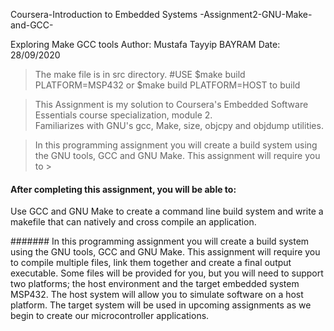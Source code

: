Coursera-Introduction to Embedded Systems -Assignment2-GNU-Make-and-GCC-

Exploring Make GCC tools Author: Mustafa Tayyip BAYRAM Date: 28/09/2020

> The make file is in src directory. #USE $make build PLATFORM=MSP432 or $make build PLATFORM=HOST to build  

> This Assignment is my solution to Coursera's Embedded Software Essentials course specialization, module 2.  
  Familiarizes with GNU's gcc, Make, size, objcpy and objdump utilities.

> In this programming assignment you will create a build system using the GNU tools, GCC and GNU Make. This assignment will require you to >

#### After completing this assignment, you will be able to:
Use GCC and GNU Make to create a command line build system and write a makefile that can natively and cross compile an application.  


####### In this programming assignment you will create a build system using the GNU tools, GCC and GNU Make. This assignment will require you to compile multiple files, link them together and create a final output executable. Some files will be provided for you, but you will need to support two platforms; the host environment and the target embedded system MSP432. The host system will allow you to simulate software on a host platform. The target system will be used in upcoming assignments as we begin to create our microcontroller applications.

